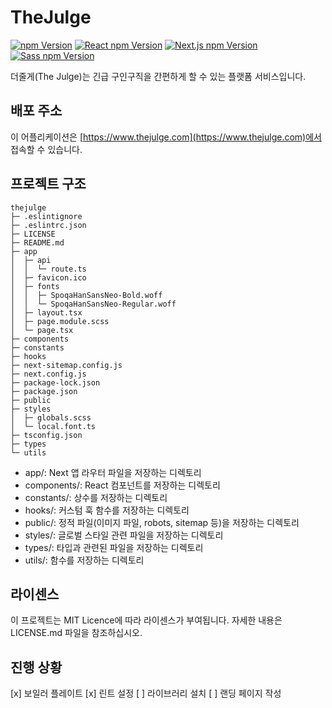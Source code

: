 # TheJulge

<div>
  <a href="https://www.npmjs.com/package/npm"><img alt="npm Version" src="https://img.shields.io/badge/npm@latest-v9.6.6-CB3837?&logo=npm&logoColor=CB3837"></a>
  <a href="https://www.npmjs.com/package/react"><img alt="React npm Version" src="https://img.shields.io/badge/React-v18.2.0-61DAFB?logo=React&logoColor=61DAFB"></a>
  <a href="https://www.npmjs.com/package/next"><img alt="Next.js npm Version" src="https://img.shields.io/badge/Next.js-v13.4.7-000000?logo=Next.js&logoColor=000000"></a>
  <a href="https://www.npmjs.com/package/sass"><img alt="Sass npm Version" src="https://img.shields.io/badge/Sass-v1.63.6-CC6699?logo=sass&logoColor=#CC6699"></a>
</div>

더줄게(The Julge)는 긴급 구인구직을 간편하게 할 수 있는 플랫폼 서비스입니다.

## 배포 주소

이 어플리케이션은 [https://www.thejulge.com](https://www.thejulge.com)에서 접속할 수 있습니다.

## 프로젝트 구조
```
thejulge
├─ .eslintignore
├─ .eslintrc.json
├─ LICENSE
├─ README.md
├─ app
│  ├─ api
│  │  └─ route.ts
│  ├─ favicon.ico
│  ├─ fonts
│  │  ├─ SpoqaHanSansNeo-Bold.woff
│  │  └─ SpoqaHanSansNeo-Regular.woff
│  ├─ layout.tsx
│  ├─ page.module.scss
│  └─ page.tsx
├─ components
├─ constants
├─ hooks
├─ next-sitemap.config.js
├─ next.config.js
├─ package-lock.json
├─ package.json
├─ public
├─ styles
│  ├─ globals.scss
│  └─ local.font.ts
├─ tsconfig.json
├─ types
└─ utils

```

- app/: Next 앱 라우터 파일을 저장하는 디렉토리
- components/: React 컴포넌트를 저장하는 디렉토리
- constants/: 상수를 저장하는 디렉토리
- hooks/: 커스텀 훅 함수를 저장하는 디렉토리
- public/: 정적 파일(이미지 파일, robots, sitemap 등)을 저장하는 디렉토리
- styles/: 글로벌 스타일 관련 파일을 저장하는 디렉토리 
- types/: 타입과 관련된 파일을 저장하는 디렉토리
- utils/: 함수를 저장하는 디렉토리

## 라이센스

이 프로젝트는 MIT Licence에 따라 라이센스가 부여됩니다. 자세한 내용은 LICENSE.md 파일을 참조하십시오.

## 진행 상황

[x] 보일러 플레이트
[x] 린트 설정
[ ] 라이브러리 설치
[ ] 랜딩 페이지 작성
